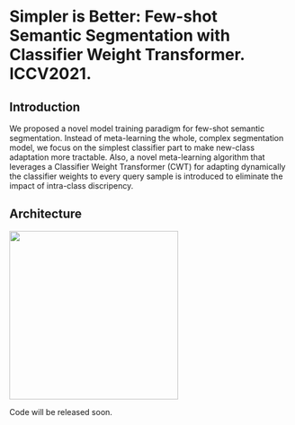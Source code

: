 # Simpler is Better: Few-shot Semantic Segmentation with Classifier Weight Transformer. ICCV2021.

## Introduction

We proposed a novel model training paradigm for few-shot semantic segmentation. Instead of meta-learning the whole, complex segmentation model, we focus on the simplest
classifier part to make new-class adaptation more tractable. Also, a novel meta-learning algorithm that leverages a Classifier Weight Transformer (CWT) for adapting dynamically the classifier weights to every query sample is introduced to eliminate the impact of intra-class discripency. 

## Architecture
<a href="url"><img src="https://github.com/zhiheLu/STAR_Stochastic_Classifiers_for_UDA/blob/master/digit_signal_classification/doc/architecture.jpg" align="center" height="300" width="300" ></a>

Code will be released soon.
